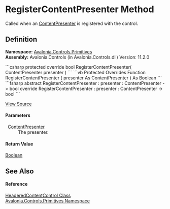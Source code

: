 # RegisterContentPresenter Method


Called when an <a href="T_Avalonia_Controls_Presenters_ContentPresenter">ContentPresenter</a> is registered with the control.



## Definition
**Namespace:** <a href="N_Avalonia_Controls_Primitives">Avalonia.Controls.Primitives</a>  
**Assembly:** Avalonia.Controls (in Avalonia.Controls.dll) Version: 11.2.0

<Tabs groupId="api-code-preview">
<TabItem value="csharp" label="C#">
```csharp
protected override bool RegisterContentPresenter(
	ContentPresenter presenter
)
```
</TabItem>
<TabItem value="vb" label="VB">
```vb
Protected Overrides Function RegisterContentPresenter ( 
	presenter As ContentPresenter
) As Boolean
```
</TabItem>
<TabItem value="fsharp" label="F#">
```fsharp
abstract RegisterContentPresenter : 
        presenter : ContentPresenter -> bool 
override RegisterContentPresenter : 
        presenter : ContentPresenter -> bool 
```
</TabItem>
</Tabs>



<a href="https://github.com/AvaloniaUI/Avalonia/tree/master/src/Avalonia.Controls/Primitives/HeaderedContentControl.cs#L65" title="View the source code">View Source</a>



#### Parameters
<dl><dt>  <a href="T_Avalonia_Controls_Presenters_ContentPresenter">ContentPresenter</a></dt><dd>The presenter.</dd></dl>

#### Return Value
<a href="https://learn.microsoft.com/dotnet/api/system.boolean" target="_blank" rel="noopener noreferrer">Boolean</a>

## See Also


#### Reference
<a href="T_Avalonia_Controls_Primitives_HeaderedContentControl">HeaderedContentControl Class</a>  
<a href="N_Avalonia_Controls_Primitives">Avalonia.Controls.Primitives Namespace</a>  

